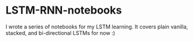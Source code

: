 # LSTM-RNN-notebooks

I wrote a series of notebooks for my LSTM learning. It covers plain vanilla, stacked, and bi-directional LSTMs for now :)
